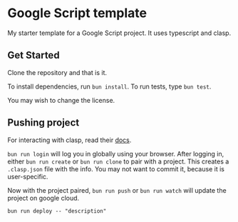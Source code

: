 # Google Script template

My starter template for a Google Script project.
It uses typescript and clasp.

## Get Started

Clone the repository and that is it.

To install dependencies, run `bun install`.
To run tests, type `bun test`.

You may wish to change the license.

## Pushing project

For interacting with clasp, read their [docs](https://github.com/google/clasp/blob/master/docs/README.md).

`bun run login` will log you in globally using your browser.
After logging in, either `bun run create` or `bun run clone` to pair with a project.
This creates a `.clasp.json` file with the info. You may not want to commit it, because it is user-specific.

Now with the project paired, `bun run push` or `bun run watch` will update the project on google cloud.

`bun run deploy -- "description"`
